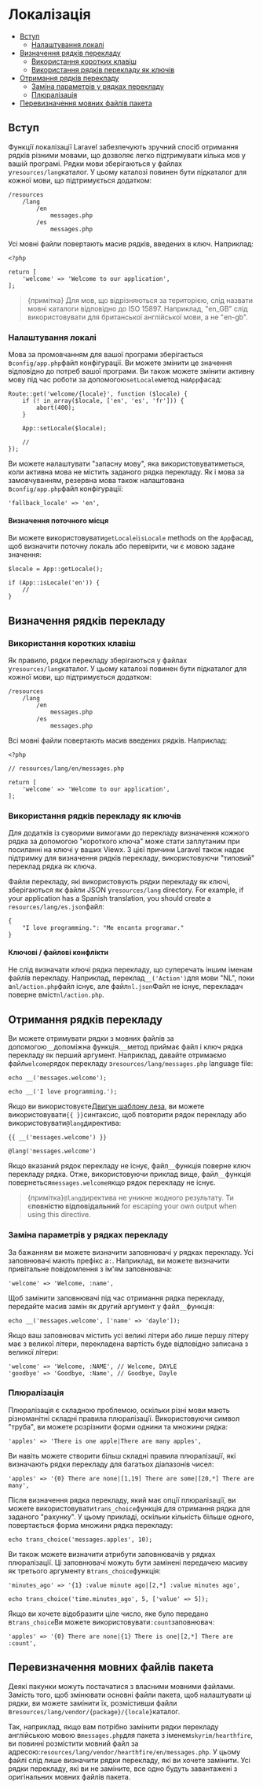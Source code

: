 # Локалізація

-   [Вступ](#introduction)
    -   [Налаштування локалі](#configuring-the-locale)
-   [Визначення рядків перекладу](#defining-translation-strings)
    -   [Використання коротких клавіш](#using-short-keys)
    -   [Використання рядків перекладу як ключів](#using-translation-strings-as-keys)
-   [Отримання рядків перекладу](#retrieving-translation-strings)
    -   [Заміна параметрів у рядках перекладу](#replacing-parameters-in-translation-strings)
    -   [Плюралізація](#pluralization)
-   [Перевизначення мовних файлів пакета](#overriding-package-language-files)

<a name="introduction"></a>

## Вступ

Функції локалізації Laravel забезпечують зручний спосіб отримання рядків різними мовами, що дозволяє легко підтримувати кілька мов у вашій програмі. Рядки мови зберігаються у файлах у`resources/lang`каталог. У цьому каталозі повинен бути підкаталог для кожної мови, що підтримується додатком:

    /resources
        /lang
            /en
                messages.php
            /es
                messages.php

Усі мовні файли повертають масив рядків, введених в ключ. Наприклад:

    <?php

    return [
        'welcome' => 'Welcome to our application',
    ];

> {примітка} Для мов, що відрізняються за територією, слід назвати мовні каталоги відповідно до ISO 15897. Наприклад, "en_GB" слід використовувати для британської англійської мови, а не "en-gb".

<a name="configuring-the-locale"></a>

### Налаштування локалі

Мова за промовчанням для вашої програми зберігається в`config/app.php`файл конфігурації. Ви можете змінити це значення відповідно до потреб вашої програми. Ви також можете змінити активну мову під час роботи за допомогою`setLocale`метод на`App`фасад:

    Route::get('welcome/{locale}', function ($locale) {
        if (! in_array($locale, ['en', 'es', 'fr'])) {
            abort(400);
        }

        App::setLocale($locale);

        //
    });

Ви можете налаштувати "запасну мову", яка використовуватиметься, коли активна мова не містить заданого рядка перекладу. Як і мова за замовчуванням, резервна мова також налаштована в`config/app.php`файл конфігурації:

    'fallback_locale' => 'en',

<a name="determining-the-current-locale"></a>

#### Визначення поточного місця

Ви можете використовувати`getLocale`і`isLocale` methods on the `App`фасад, щоб визначити поточну локаль або перевірити, чи є мовою задане значення:

    $locale = App::getLocale();

    if (App::isLocale('en')) {
        //
    }

<a name="defining-translation-strings"></a>

## Визначення рядків перекладу

<a name="using-short-keys"></a>

### Використання коротких клавіш

Як правило, рядки перекладу зберігаються у файлах у`resources/lang`каталог. У цьому каталозі повинен бути підкаталог для кожної мови, що підтримується додатком:

    /resources
        /lang
            /en
                messages.php
            /es
                messages.php

Всі мовні файли повертають масив введених рядків. Наприклад:

    <?php

    // resources/lang/en/messages.php

    return [
        'welcome' => 'Welcome to our application',
    ];

<a name="using-translation-strings-as-keys"></a>

### Використання рядків перекладу як ключів

Для додатків із суворими вимогами до перекладу визначення кожного рядка за допомогою "короткого ключа" може стати заплутаним при посиланні на ключі у ваших Viewх. З цієї причини Laravel також надає підтримку для визначення рядків перекладу, використовуючи "типовий" переклад рядка як ключа.

Файли перекладу, які використовують рядки перекладу як ключі, зберігаються як файли JSON у`resources/lang` directory. For example, if your application has a Spanish translation, you should create a `resources/lang/es.json`файл:

    {
        "I love programming.": "Me encanta programar."
    }

#### Ключові / файлові конфлікти

Не слід визначати ключі рядка перекладу, що суперечать іншим іменам файлів перекладу. Наприклад, переклад`__('Action')`для мови "NL", поки a`nl/action.php`файл існує, але файл`nl.json`Файл не існує, перекладач поверне вміст`nl/action.php`.

<a name="retrieving-translation-strings"></a>

## Отримання рядків перекладу

Ви можете отримувати рядки з мовних файлів за допомогою`__`допоміжна функція.`__`метод приймає файл і ключ рядка перекладу як перший аргумент. Наприклад, давайте отримаємо файл`welcome`рядок перекладу з`resources/lang/messages.php` language file:

    echo __('messages.welcome');

    echo __('I love programming.');

Якщо ви використовуєте[Двигун шаблону леза](/docs/{{version}}/blade), ви можете використовувати`{{ }}`синтаксис, щоб повторити рядок перекладу або використовувати`@lang`директива:

    {{ __('messages.welcome') }}

    @lang('messages.welcome')

Якщо вказаний рядок перекладу не існує, файл`__`функція поверне ключ перекладу рядка. Отже, використовуючи приклад вище, файл`__`функція повернеться`messages.welcome`якщо рядок перекладу не існує.

> {примітка}`@lang`директива не уникне жодного результату. Ти є**повністю відповідальний** for escaping your own output when using this directive.

<a name="replacing-parameters-in-translation-strings"></a>

### Заміна параметрів у рядках перекладу

За бажанням ви можете визначити заповнювачі у рядках перекладу. Усі заповнювачі мають префікс a`:`. Наприклад, ви можете визначити привітальне повідомлення з ім'ям заповнювача:

    'welcome' => 'Welcome, :name',

Щоб замінити заповнювачі під час отримання рядка перекладу, передайте масив замін як другий аргумент у файл`__`функція:

    echo __('messages.welcome', ['name' => 'dayle']);

Якщо ваш заповнювач містить усі великі літери або лише першу літеру має з великої літери, перекладена вартість буде відповідно записана з великої літери:

    'welcome' => 'Welcome, :NAME', // Welcome, DAYLE
    'goodbye' => 'Goodbye, :Name', // Goodbye, Dayle

<a name="pluralization"></a>

### Плюралізація

Плюралізація є складною проблемою, оскільки різні мови мають різноманітні складні правила плюралізації. Використовуючи символ "труба", ви можете розрізнити форми однини та множини рядка:

    'apples' => 'There is one apple|There are many apples',

Ви навіть можете створити більш складні правила плюралізації, які визначають рядки перекладу для багатьох діапазонів чисел:

    'apples' => '{0} There are none|[1,19] There are some|[20,*] There are many',

Після визначення рядка перекладу, який має опції плюралізації, ви можете використовувати`trans_choice`функція для отримання рядка для заданого "рахунку". У цьому прикладі, оскільки кількість більше одного, повертається форма множини рядка перекладу:

    echo trans_choice('messages.apples', 10);

Ви також можете визначити атрибути заповнювачів у рядках плюралізації. Ці заповнювачі можуть бути замінені передачею масиву як третього аргументу в`trans_choice`функція:

    'minutes_ago' => '{1} :value minute ago|[2,*] :value minutes ago',

    echo trans_choice('time.minutes_ago', 5, ['value' => 5]);

Якщо ви хочете відобразити ціле число, яке було передано в`trans_choice`Ви можете використовувати`:count`заповнювач:

    'apples' => '{0} There are none|{1} There is one|[2,*] There are :count',

<a name="overriding-package-language-files"></a>

## Перевизначення мовних файлів пакета

Деякі пакунки можуть постачатися з власними мовними файлами. Замість того, щоб змінювати основні файли пакета, щоб налаштувати ці рядки, ви можете замінити їх, розмістивши файли в`resources/lang/vendor/{package}/{locale}`каталог.

Так, наприклад, якщо вам потрібно замінити рядки перекладу англійською мовою в`messages.php`для пакета з іменем`skyrim/hearthfire`, ви повинні розмістити мовний файл за адресою:`resources/lang/vendor/hearthfire/en/messages.php`. У цьому файлі слід лише визначити рядки перекладу, які ви хочете замінити. Усі рядки перекладу, які ви не заміните, все одно будуть завантажені з оригінальних мовних файлів пакета.
